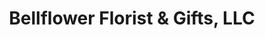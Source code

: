 ---
title: "Bellflower Florist & Gifts, LLC"
url: /norwalk/bellflower-florist-and-gifts-llc/
shop: florist
---